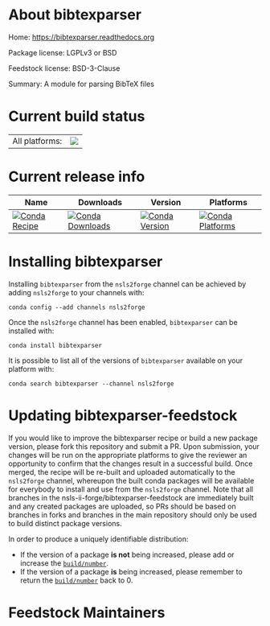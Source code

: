 About bibtexparser
==================

Home: https://bibtexparser.readthedocs.org

Package license: LGPLv3 or BSD

Feedstock license: BSD-3-Clause

Summary: A module for parsing BibTeX files



Current build status
====================


<table><tr><td>All platforms:</td>
    <td>
      <a href="https://dev.azure.com/nsls2forge/nsls2forge/_build/latest?definitionId=255&branchName=master">
        <img src="https://dev.azure.com/nsls2forge/nsls2forge/_apis/build/status/bibtexparser-feedstock?branchName=master">
      </a>
    </td>
  </tr>
</table>

Current release info
====================

| Name | Downloads | Version | Platforms |
| --- | --- | --- | --- |
| [![Conda Recipe](https://img.shields.io/badge/recipe-bibtexparser-green.svg)](https://anaconda.org/nsls2forge/bibtexparser) | [![Conda Downloads](https://img.shields.io/conda/dn/nsls2forge/bibtexparser.svg)](https://anaconda.org/nsls2forge/bibtexparser) | [![Conda Version](https://img.shields.io/conda/vn/nsls2forge/bibtexparser.svg)](https://anaconda.org/nsls2forge/bibtexparser) | [![Conda Platforms](https://img.shields.io/conda/pn/nsls2forge/bibtexparser.svg)](https://anaconda.org/nsls2forge/bibtexparser) |

Installing bibtexparser
=======================

Installing `bibtexparser` from the `nsls2forge` channel can be achieved by adding `nsls2forge` to your channels with:

```
conda config --add channels nsls2forge
```

Once the `nsls2forge` channel has been enabled, `bibtexparser` can be installed with:

```
conda install bibtexparser
```

It is possible to list all of the versions of `bibtexparser` available on your platform with:

```
conda search bibtexparser --channel nsls2forge
```




Updating bibtexparser-feedstock
===============================

If you would like to improve the bibtexparser recipe or build a new
package version, please fork this repository and submit a PR. Upon submission,
your changes will be run on the appropriate platforms to give the reviewer an
opportunity to confirm that the changes result in a successful build. Once
merged, the recipe will be re-built and uploaded automatically to the
`nsls2forge` channel, whereupon the built conda packages will be available for
everybody to install and use from the `nsls2forge` channel.
Note that all branches in the nsls-ii-forge/bibtexparser-feedstock are
immediately built and any created packages are uploaded, so PRs should be based
on branches in forks and branches in the main repository should only be used to
build distinct package versions.

In order to produce a uniquely identifiable distribution:
 * If the version of a package **is not** being increased, please add or increase
   the [``build/number``](https://conda.io/docs/user-guide/tasks/build-packages/define-metadata.html#build-number-and-string).
 * If the version of a package **is** being increased, please remember to return
   the [``build/number``](https://conda.io/docs/user-guide/tasks/build-packages/define-metadata.html#build-number-and-string)
   back to 0.

Feedstock Maintainers
=====================


